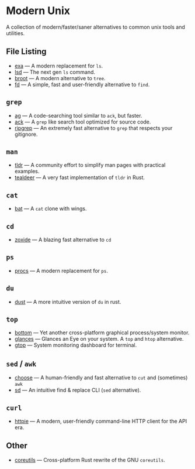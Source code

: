 # Modern Unix

A collection of modern/faster/saner alternatives to common unix tools and utilities.

## File Listing

* [exa](https://github.com/ogham/exa) — A modern replacement for `ls`.
* [lsd](https://github.com/Peltoche/lsd) — The next gen `ls` command.
* [broot](https://github.com/Canop/broot) — A modern alternative to `tree`.
* [fd](https://github.com/sharkdp/fd) — A simple, fast and user-friendly alternative to `find`.

## `grep`

* [ag](https://github.com/ggreer/the_silver_searcher) — A code-searching tool similar to `ack`, but faster.
* [ack](https://github.com/beyondgrep/ack3) — A `grep` like search tool optimized for source code.
* [ripgrep](https://github.com/BurntSushi/ripgrep) — An extremely fast alternative to `grep` that respects your gitignore. 

## `man`

* [tldr](https://github.com/tldr-pages/tldr) — A community effort to simplify man pages with practical examples. 
* [tealdeer](https://github.com/dbrgn/tealdeer) — A very fast implementation of `tldr` in Rust.

## `cat`

* [bat](https://github.com/sharkdp/bat) — A `cat` clone with wings.

## `cd`

* [zoxide](https://github.com/ajeetdsouza/zoxide) — A blazing fast alternative to `cd`

## `ps`

* [procs](https://github.com/dalance/procs) — A modern replacement for `ps`.

## `du`

* [dust](https://github.com/bootandy/dust) — A more intuitive version of `du` in rust.

## `top`

* [bottom](https://github.com/ClementTsang/bottom) — Yet another cross-platform graphical process/system monitor. 
* [glances](https://github.com/nicolargo/glances) — Glances an Eye on your system. A `top` and `htop` alternative.
* [gtop](https://github.com/aksakalli/gtop) — System monitoring dashboard for terminal.

## `sed` / `awk`

* [choose](https://github.com/theryangeary/choose) — A human-friendly and fast alternative to `cut` and (sometimes) `awk` 
* [sd](https://github.com/chmln/sd) — An intuitive find & replace CLI (`sed` alternative).

## `curl`

* [httpie](https://github.com/httpie/httpie) — A modern, user-friendly command-line HTTP client for the API era.

## Other

* [coreutils](https://github.com/uutils/coreutils) — Cross-platform Rust rewrite of the GNU `coreutils`.

